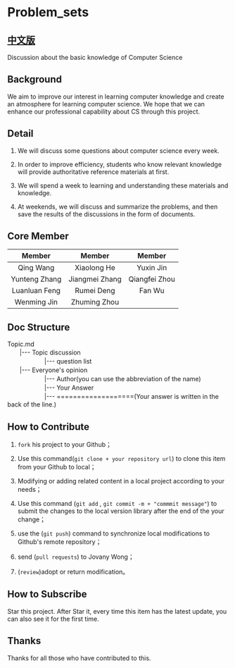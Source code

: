 # Problem_sets

## [中文版](/README_ZH.md)

Discussion about the basic knowledge of Computer Science


## Background

We aim to improve our interest in learning computer knowledge and create an atmosphere for learning computer science. We hope that we can enhance our professional capability about CS through this project.


## Detail

1. We will discuss some questions about computer science every week.

2. In order to improve efficiency, students who know relevant knowledge will  provide authoritative reference materials at first.

3. We will spend a week to learning and understanding these materials and knowledge.

4. At weekends, we will discuss and summarize the problems, and then save the results of the discussions in the form of documents.


## Core Member

| Member |  Member |  Member |
| :---:   |  :---:   |   :---: |
| Qing Wang    |  Xiaolong He     |  Yuxin Jin   |
| Yunteng Zhang    |  Jiangmei Zhang     | Qiangfei Zhou  |
| Luanluan Feng    |  Rumei Deng     |  Fan Wu   |
| Wenming Jin    |  Zhuming Zhou     |  


## Doc Structure

Topic.md<br>
　　|--- Topic discussion<br>
　　　　　　|--- question list<br>
　　|--- Everyone's opinion<br>
　　　　　　|--- Author(you can use the abbreviation of the name)<br>
　　　　　　|--- Your Answer<br>
　　　　　　|--- ===================(Your answer is written in the back of the line.)<br>


## How to Contribute

1. `fork` his project to your Github；

2. Use this command(`git clone + your repository url`) to clone this item from your Github to local；

3. Modifying or adding related content in a local project according to your needs；

4. Use this command (`git add` , `git commit -m + "commmit message"`) to submit the changes to the local version library after the end of the your change；

5. use the (`git push`) command to synchronize local modifications to Github's remote repository；

6. send (`pull requests`) to Jovany Wong；

7. (`review`)adopt or return modification。


## How to Subscribe

Star this project. After Star it, every time this item has the latest update, you can also see it for the first time.


## Thanks

Thanks for all those who have contributed to this.
